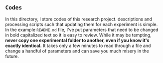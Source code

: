 ## `Codes`

In this directory, I store codes of this research project. descriptions
and processing scripts such that updating them for each experiment is simple.
In the example `README.md` file, I've put parameters that need to be changed in
bold capitalized text so it is easy to review.  While it may be tempting, **never copy one experimental folder to another, even if you know it's exactly identical.** It takes only a few minutes to read through a file and change a handful of parameters and can save you much misery in the future. 
